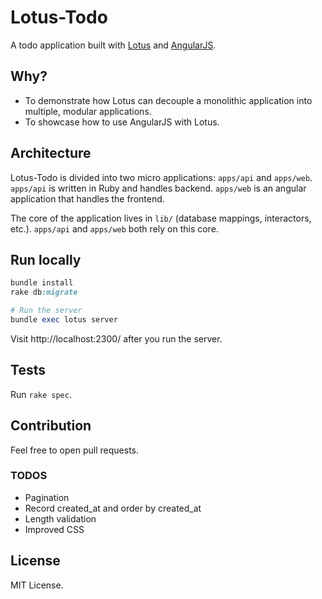 # Lotus-Todo

A todo application built with [Lotus](https://github.com/lotus/lotus) and [AngularJS](https://github.com/angular/angular.js).

## Why?

* To demonstrate how Lotus can decouple a monolithic application into multiple, modular applications.
* To showcase how to use AngularJS with Lotus.

## Architecture

Lotus-Todo is divided into two micro applications: `apps/api` and `apps/web`. `apps/api` is written in Ruby and handles backend. `apps/web` is an angular application that handles the frontend.

The core of the application lives in `lib/` (database mappings, interactors, etc.). `apps/api` and `apps/web` both rely on this core.

## Run locally

```ruby
bundle install
rake db:migrate

# Run the server
bundle exec lotus server
```

Visit http://localhost:2300/ after you run the server.

## Tests

Run `rake spec`.

## Contribution

Feel free to open pull requests.

### TODOS

* Pagination
* Record created_at and order by created_at
* Length validation
* Improved CSS

## License

MIT License.

